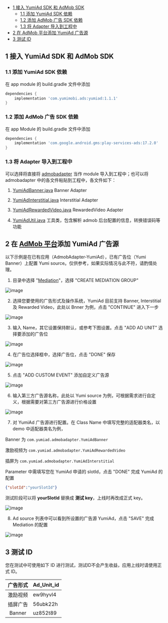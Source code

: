 
- [1 接入 YumiAd SDK 和 AdMob SDK](#1-%e6%8e%a5%e5%85%a5-yumiad-sdk-%e5%92%8c-admob-sdk)
  - [1.1 添加 YumiAd SDK 依赖](#11-%e6%b7%bb%e5%8a%a0-yumiad-sdk-%e4%be%9d%e8%b5%96)
  - [1.2 添加 AdMob 广告 SDK 依赖](#12-%e6%b7%bb%e5%8a%a0-admob-%e5%b9%bf%e5%91%8a-sdk-%e4%be%9d%e8%b5%96)
  - [1.3 将 Adapter 导入到工程中](#13-%e5%b0%86-adapter-%e5%af%bc%e5%85%a5%e5%88%b0%e5%b7%a5%e7%a8%8b%e4%b8%ad)
- [2 在 AdMob 平台添加 YumiAd 广告源](#2-%e5%9c%a8-admob-%e5%b9%b3%e5%8f%b0%e6%b7%bb%e5%8a%a0-yumiad-%e5%b9%bf%e5%91%8a%e6%ba%90)
- [3 测试 ID](#3-%e6%b5%8b%e8%af%95-ID)


## 1 接入 YumiAd SDK 和 AdMob SDK
### 1.1 添加 YumiAd SDK 依赖
在 app module 的 build.gradle 文件中添加
```groovy
dependencies {
    implementation 'com.yumimobi.ads:yumiad:1.1.1'
}
```
### 1.2 添加 AdMob 广告 SDK 依赖
在 app Module 的 build.gradle 文件中添加
```groovy
dependencies {
    implementation 'com.google.android.gms:play-services-ads:17.2.0'
}
```

### 1.3 将 Adapter 导入到工程中

可以选择将直接将 [admobadapter](./admobadapter) 当作 module 导入到工程中；也可以将 admobadapter 中的各文件粘贴到工程中，各文件如下：

1. [YumiAdBanner.java](./admobadapter/src/main/java/com/yumiad/admobadapter/YumiAdBanner.java) Banner Adapter

2. [YumiAdInterstitial.java](./admobadapter/src/main/java/com/yumiad/admobadapter/YumiAdInterstitial.java) Interstitial Adapter

3. [YumiAdRewardedVideo.java](./admobadapter/src/main/java/com/yumiad/admobadapter/YumiAdRewardedVideo.java) RewardedVideo Adapter

4. [YumiAdUtil.java](./admobadapter/src/main/java/com/yumiad/admobadapter/YumiAdUtil.java) 工具类，包含解析 admob 后台配置的信息，转换错误码等功能

## 2 在 [AdMob 平台](https://apps.admob.com/v2/home)添加 YumiAd 广告源
以下示例是在已有应用（AdmobAdapter-YumiAd），已有广告位（Yumi Banner）上配置 Yumi source。仅供参考，如果实际情况与此不符，请酌情处理。
1. 目录中选择 "[Mediation](https://apps.admob.com/v2/mediation/groups/list)"，选择 "CREATE MEDIATION GROUP"

![image](imgs/new-mediation-group-01.png)

2. 选择您要使用的广告形式及操作系统，YumiAd 目前支持 Banner, Interstitial 及 Rewarded Video，此处以 Bnner 为例，点击 "CONTINUE" 进入下一步

![image](imgs/new-mediation-group-02.png)

3. 输入 Name，其它设置保持默认，或参考下图设置。点击 "ADD AD UNIT" 选择要添加的广告位

![image](imgs/new-mediation-group-03.png)

4. 在广告位选择框中，选择广告位，点击 "DONE" 保存

![image](imgs/new-mediation-group-04.png)

5. 点击 "ADD CUSTOM EVENT" 添加自定义广告源

![image](imgs/new-mediation-group-05.png)

6. 输入第三方广告源名称，此处以 Yumi source 为例，可根据需求进行自定义，根据需要对第三方广告源进行价格设置

![image](imgs/new-mediation-group-06.png)

7. 对 YumiAd 广告源进行配置。在 Class Name 中填写完整的适配器类名，以 demo 中适配器类名为例，

Banner 为 `com.yumiad.admobadapter.YumiAdBanner`

激励视频为 `com.yumiad.admobadapter.YumiAdRewardedVideo`

插屏为 `com.yumiad.admobadapter.YumiAdInterstitial`

Parameter 中需填写您在 YumiAd 申请的 slotId，点击 "DONE" 完成 YumiAd 的配置
```json
{"slotId":"yourSlotId"}
```

测试阶段可以将 **yourSlotId** 替换成 **测试 key**，上线时再改成正式 key。

![image](imgs/new-mediation-group-07.png)

8. Ad source 列表中可以看到所设置的广告源 YumiAd，点击 "SAVE" 完成 Mediation 的配置

![image](imgs/new-mediation-group-08.png)

## 3 测试 ID

您在测试中可使用如下 ID 进行测试，测试ID不会产生收益，应用上线时请使用正式 ID。

| 广告形式 | Ad_Unit_id |
| :------: | :--------- |
| 激励视频 | ew9hyvl4   |
| 插屏广告 | 56ubk22h   |
|  Banner  | uz852t89   |